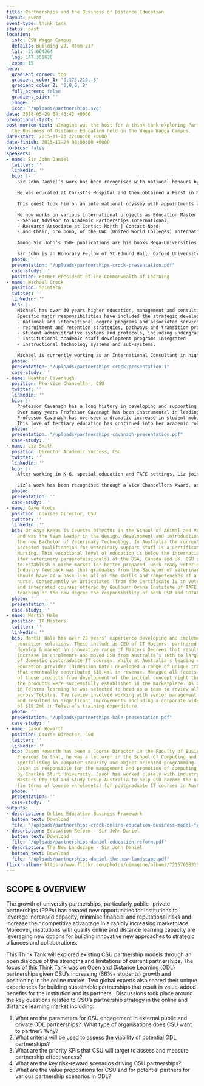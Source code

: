 ```yaml
---
title: Partnerships and the Business of Distance Education
layout: event
event-type: think tank
status: past
location:
  info: CSU Wagga Campus
  details: Building 29, Room 217
  lat: -35.064364
  lng: 147.351636
  zoom: 15
hero:
  gradient_corner: top
  gradient_color_1: '0,175,216,.8'
  gradient_color_2: '0,0,0,.8'
  full_screen: false
  gradient_side: ''
  image: ''
  icon: "/uploads/partnerships.svg"
date: 2018-05-29 04:43:42 +0000
promotional-text: ''
post-mortem-text: uImagine was the host for a think tank exploring Partnerships and
  the Business of Distance Education held on the Wagga Wagga Campus.
date-start: 2015-11-23 22:00:00 +0000
date-finish: 2015-11-24 06:00:00 +0000
no-bios: false
speakers:
- name: Sir John Daniel
  twitter: ''
  linkedin: ''
  bio: |-
    Sir John Daniel’s work has been recognised with national honours by the three countries in which he has lived - France – Ordre des Palmes Académiques: Chevalier ‘pour services rendus à la culture française (en Ontario)’ (1986); Officier: ‘pour services rendus à la culture française (au Royaume-Uni)’ (1991); United Kingdom – Knight Bachelor ‘for services to higher education’ (1994); Canada – Officer of the Order of Canada ‘for his advancement of open learning and distance education in Canada and around the world’ (2013).

    He was educated at Christ’s Hospital and then obtained a First in Metallurgy at Oxford and the Doctorat ès-Sciences Physiques at the University of Paris. Later he demonstrated his commitment to lifelong learning by taking 25 years to complete a part-time Master’s degree in Educational Technology at Sir George Williams/Concordia University. The internship for that programme, which took him to the UK Open University in 1972, was a life-changing experience. He saw the future of higher education and wanted to be part of it.

    This quest took him on an international odyssey with appointments at the École Polytechnique, Université de Montréal (professeur assistant/ agrégé, 1969-73); Télé-université, Université du Québec (Directeur des Études, 1973-77); Athabasca University (Vice-President for Learning Services, 1978-80); Concordia University (Vice-Rector, Academic, 1980- 84); Laurentian University (President/Recteur, 1984-90); The Open University (Vice-Chancellor, 1990-2001); UNESCO (Assistant Director- General for Education, 2001-04); and the Commonwealth of Learning (President, 2004-12).

    He now works on various international projects as Education Master in the Beijing DeTao Masters Academy, China,
    - Senior Advisor to Academic Partnerships International;
    - Research Associate at Contact North | Contact Nord;
    - and Chair, pro bono, of the UWC (United World Colleges) International Board.

    Among Sir John’s 350+ publications are his books Mega-Universities and Knowledge Media Technology Strategies for Higher Education (Kogan Page, 1996) and Mega-Schools, Technology and Teachers Achieving Education for All (Routledge, 2010).

    Sir John is an Honorary Fellow of St Edmund Hall, Oxford University (1990), the College of Preceptors (1997) and the Commonwealth of Learning (2002). He won the Symons Medal of the Association of Commonwealth Universities in 2008 and his 32 honorary degrees are from universities in 17 countries.
  photo: ''
  presentation: "/uploads/partnerships-crock-presentation.pdf"
  case-study: ''
  position: Former President of The Commonwealth of Learning
- name: Michael Crock
  position: Spintera
  twitter: ''
  linkedin: ''
  bio: |-
    Michael has over 30 years higher education, management and consulting experience, including extensive involvement in the strategic development and operationalisation of teaching and learning initiatives across multiple organisations, significant involvement with the commercialisation of higher education products and services, as well as additional relevant professional work experience in industry and working with local, state and federal government organisations. Michael has held senior academic and management positions at The University of Queensland, Central Queensland University, Griffith University, Open Universities Australia, and most recently at the University of New England as the Pro Vice Chancellor Educational Innovation and International. He has also served as the CEO of STARLIT, one of six original Australian national co-operative multimedia companies initially established under federal government funding.
    Specific major responsibilities have included the strategic development, management, promotion, design, development, implementation, support, and evaluation of:
    - national and international degree programs and associated services
    - recruitment and retention strategies, pathways and transition programs
    - student administrative systems and protocols, including undergraduate and postgraduate application and enrolment protocols
    - institutional academic staff development programs integrated
    - instructional technology systems and sub-systems.

    Michael is currently working as an International Consultant in higher education, with a particular focus on working with organisations regarding strategies and opportunities for growing sustainable online education solutions.
  photo: ''
  presentation: "/uploads/partnerships-crock-presentation-1"
  case-study: ''
- name: Heather Cavanaugh
  position: Pro-Vice Chancellor, CSU
  twitter: ''
  linkedin: ''
  bio: |-
    Professor Cavanagh has a long history in developing and supporting International Education at CSU having held positions of Sub Dean International, Associate Dean (Deputy Dean) and Acting Executive Dean of Science prior to her appointment as the inaugural Pro-Vice Chancellor (International Education and Partnerships).
    Over many years Professor Cavanagh has been instrumental in leading and developing off-shore programs, developing and maintaining strong relationships with international institutions and developing partnerships and pathways for domestic and international students.
    Professor Cavanagh has overseen a dramatic increase in student mobility (outward bound), successfully internationalised curriculum at both course and subject level, developed successful articulation pathways from strategic partners to CSU degrees, facilitated international accreditation and established successful Diploma to Degree pathways for international students. In addition, Professor Cavanagh has facilitated the development of productive research partnerships resulting in joint funding, publications and staff exchange in Europe, North America and Asia.
    This love of tertiary education has continued into her academic roles at Charles Sturt University. As Pro-Vice Chancellor Professor Cavanagh is actively working to establish Charles Sturt University as a global leader in higher education and the leading provider of on-line education in Canada, Asia and Australasia thus providing people around the world opportunity to study.
  photo: ''
  presentation: "/uploads/partnerships-cavanagh-presentation.pdf"
  case-study: ''
- name: Liz Smith
  position: Director Academic Success, CSU
  twitter: ''
  linkedin: ''
  bio: |-
    After working in K-6, special education and TAFE settings, Liz joined CSU 20 years ago as an educational designer (online). Responsible for the pilot of the first 12 CSU online subjects, Liz worked collaboratively with DIT, faculty and student support to begin the paradigm shift from print based to online education. Since this time Liz has continued her involvement in online education in a wide variety of roles including teaching and learning, staff development, student services and major projects (e.g. e2, Transition, HEPPP). Currently the Director Academic Success & Strategic Practice Leader Distance Education, Liz is responsible for student aspiration, bridging and enabling, academic literacy and numeracy, Indigenous access and support and career development. Liz acts as Head of School in relation to the STUDY LINK and Diploma of General Studies programs.

    Liz’s work has been recognised through a Vice Chancellors Award, and at the national level with an ASCILITE Award, 2 ALTC citations and a national University Teaching/Program Award. Liz has been a team member of several national strategic priority projects including Effective Teaching and Support of Students from LSES Backgrounds, In Their Own Words - the Experiences of First Time Distance Learners and currently, Shaping the 21st Century Student Experience in Regional Universities. Liz is an OLT grants and awards assessor, a member of the organising committee and SIG Convenor for the Unistars conference and a reviewer for the International Journal of the First Year Experience.
  photo: ''
  presentation: ''
  case-study: ''
- name: Gaye Krebs
  position: Courses Director, CSU
  twitter: ''
  linkedin: ''
  bio: Dr Gaye Krebs is Courses Director in the School of Animal and Veterinary Sciences
    and was the team leader in the design, development and introduction in 2015 of
    the new Bachelor of Veterinary Technology. In Australia the current nationally
    accepted qualification for veterinary support staff is a Certificate IV in Veterinary
    Nursing. This vocational level of education is below the international standards
    (for veterinary paraprofessionals) of the USA, Canada and UK. CSU saw the opportunity
    to establish a niche market for better prepared, work-ready veterinary paraprofessionals.
    Industry feedback was that graduates from the Bachelor of Veterinary Technology
    should have as a base line all of the skills and competencies of a veterinary
    nurse. Consequently we articulated (from the Certificate IV in Veterinary Nursing)
    and integrated courses offered by Goulburn Ovens Institute of TAFE (GOTAFE), with
    teaching of the new degree the responsibility of both CSU and GOTAFE.
  photo: ''
  presentation: ''
  case-study: ''
- name: Martin Hale
  position: IT Masters
  twitter: ''
  linkedin: ''
  bio: Martin Hale has over 25 years’ experience developing and implementing innovative
    education solutions. These include as CEO of IT Masters, partnered with CSU to
    develop & market an innovative range of Masters Degrees that resulted in a 340%
    increase in enrolments and moved CSU from Australia’s 16th to largest provider
    of domestic postgraduate IT courses. While at Australia’s leading commercial IT
    education provider (Dimension Data) developed a range of unique training products
    that eventually contributed $10.4ml in revenue. Managed all facets of the introduction
    of these products from development of the initial concept right through until
    the products were successfully established in the marketplace. As an executive
    in Telstra learning he was selected to head up a team to review all training activities
    across Telstra. The review involved working with senior management across Telstra
    and resulted in significant improvements including a corporate wide reduction
    of $19.2ml in Telstra’s training expenditure.
  photo: ''
  presentation: "/uploads/partnerships-hale-presentation.pdf"
  case-study: ''
- name: Jason Howarth
  position: Course Director, CSU
  twitter: ''
  linkedin: ''
  bio: Jason Howarth has been a Course Director in the Faculty of Business since 2011.
    Previous to that, he was a lecturer in the School of Computing and Mathematics
    specialising in computer security and object-oriented programming. As Course Director,
    Jason is responsible for the management and promotion of computing courses offered
    by Charles Sturt University. Jason has worked closely with industry partners IT
    Masters Pty Ltd and Study Group Australia to help CSU become the national leader
    (in terms of course enrolments) for postgraduate IT courses in Australia.
  photo: ''
  presentation: ''
  case-study: ''
outputs:
- description: Online Education Business Framework
  button_text: Download
  file: "/uploads/partnerships-crock-online-education-business-model-framework.pdf"
- description: Education Reform - Sir John Daniel
  button_text: Download
  file: "/uploads/partnerships-daniel-education-reform.pdf"
- description: The New Landscape - Sir John Daniel
  button_text: Download
  file: "/uploads/partnerships-daniel-the-new-landscape.pdf"
flickr-album: https://www.flickr.com/photos/uimagine/albums/72157658313869110
---
```

## **SCOPE & OVERVIEW**

The growth of university partnerships, particularly public- private partnerships (PPPs) has created new opportunities for institutions to leverage increased capacity, minimise financial and reputational risks and increase their competitive advantage in a rapidly increasing marketplace. Moreover, institutions with quality online and distance learning capacity are leveraging new options for building innovative new approaches to strategic alliances and collaborations.

This Think Tank will explored existing CSU partnership models through an open dialogue of the strengths and limitations of current partnerships. The focus of this Think Tank was on Open and Distance Learning (ODL) partnerships given CSU’s increasing (66%+ students) growth and positioning in the online market. Two global experts also shared their unique experiences for building sustainable partnerships that result in value-added benefits for the institution and its partners.  Discussions took place around the key questions related to CSU’s partnership strategy in the online and distance learning market including:

1. What are the parameters for CSU engagement in external public and private ODL partnerships?  What type of organisations does CSU want to partner? Why?
2. What criteria will be used to assess the viability of potential ODL partnerships?
3. What are the priority KPIs that CSU will target to assess and measure partnership effectiveness?
4. What are the key risk-reward scenarios driving CSU partnerships?
5. What are the value propositions for CSU and for potential partners for various partnership scenarios in ODL?
